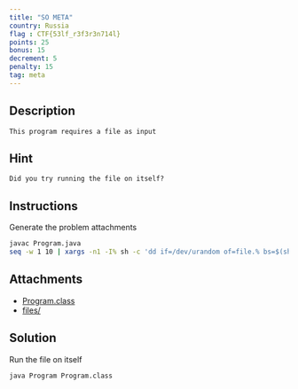 ```yaml
---
title: "SO META"
country: Russia
flag : CTF{53lf_r3f3r3n714l}
points: 25
bonus: 15
decrement: 5
penalty: 15
tag: meta
---
```


## Description

```
This program requires a file as input
```

## Hint

```
Did you try running the file on itself?
```

## Instructions

Generate the problem attachments

```bash
javac Program.java
seq -w 1 10 | xargs -n1 -I% sh -c 'dd if=/dev/urandom of=file.% bs=$(shuf -i1-10 -n1) count=1024'
```

## Attachments

*   [Program.class](Program.class)
*   [files/](files/)

## Solution

Run the file on itself

```bash
java Program Program.class
```

